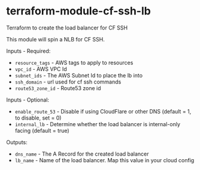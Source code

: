 # terraform-module-cf-ssh-lb
Terraform to create the load balancer for CF SSH

This module will spin a NLB for CF SSH.

Inputs - Required:

 - `resource_tags` - AWS tags to apply to resources
 - `vpc_id` - AWS VPC Id
 - `subnet_ids` - The AWS Subnet Id to place the lb into     
 - `ssh_domain` - url used for cf ssh commands     
 - `route53_zone_id` - Route53 zone id

Inputs - Optional: 

 - `enable_route_53` - Disable if using CloudFlare or other DNS (default = 1, to disable, set = 0)
 - `internal_lb` - Determine whether the load balancer is internal-only facing (default = true)
 
Outputs:

 - `dns_name` - The A Record for the created load balancer
 - `lb_name` - Name of the load balancer.  Map this value in your cloud config